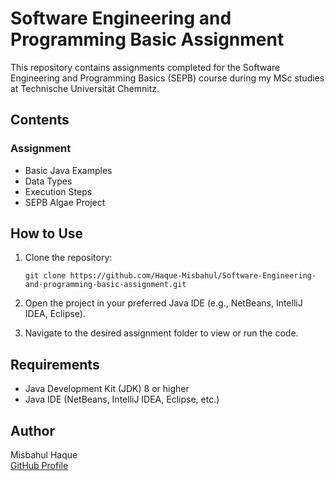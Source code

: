 # Software Engineering and Programming Basic Assignment

This repository contains assignments completed for the Software Engineering and Programming Basics (SEPB) course during my MSc studies at Technische Universität Chemnitz.

## Contents

### Assignment
- Basic Java Examples
- Data Types
- Execution Steps
- SEPB Algae Project

## How to Use

1. Clone the repository:
   ```
   git clone https://github.com/Haque-Misbahul/Software-Engineering-and-programming-basic-assignment.git
   ```

2. Open the project in your preferred Java IDE (e.g., NetBeans, IntelliJ IDEA, Eclipse).

3. Navigate to the desired assignment folder to view or run the code.

## Requirements

- Java Development Kit (JDK) 8 or higher
- Java IDE (NetBeans, IntelliJ IDEA, Eclipse, etc.)

## Author

Misbahul Haque  
[GitHub Profile](https://github.com/Haque-Misbahul)

